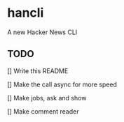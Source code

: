 # hancli
A new Hacker News CLI 

## TODO 

[] Write this README

[] Make the call async for more speed

[] Make jobs, ask and show 

[] Make comment reader
